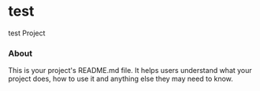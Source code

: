 test
====

test Project

### About

This is your project's README.md file. It helps users understand what your
project does, how to use it and anything else they may need to know.